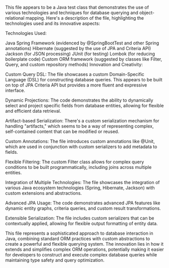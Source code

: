This file appears to be a Java test class that demonstrates the use of various technologies and techniques for database querying and object-relational mapping. Here's a description of the file, highlighting the technologies used and its innovative aspects:

Technologies Used:

Java
Spring Framework (evidenced by @SpringBootTest and other Spring annotations)
Hibernate (suggested by the use of JPA and Criteria API)
Jackson (for JSON processing)
JUnit (for testing)
Lombok (for reducing boilerplate code)
Custom ORM framework (suggested by classes like Filter, Query, and custom repository methods)
Innovation and Creativity:

Custom Query DSL: The file showcases a custom Domain-Specific Language (DSL) for constructing database queries. This appears to be built on top of JPA Criteria API but provides a more fluent and expressive interface.

Dynamic Projections: The code demonstrates the ability to dynamically select and project specific fields from database entities, allowing for flexible and efficient data retrieval.

Artifact-based Serialization: There's a custom serialization mechanism for handling "artifacts," which seems to be a way of representing complex, self-contained content that can be modified or reused.

Custom Annotations: The file introduces custom annotations like @Unit, which are used in conjunction with custom serializers to add metadata to fields.

Flexible Filtering: The custom Filter class allows for complex query conditions to be built programmatically, including joins across multiple entities.

Integration of Multiple Technologies: The file showcases the integration of various Java ecosystem technologies (Spring, Hibernate, Jackson) with custom extensions and abstractions.

Advanced JPA Usage: The code demonstrates advanced JPA features like dynamic entity graphs, criteria queries, and custom result transformations.

Extensible Serialization: The file includes custom serializers that can be contextually applied, allowing for flexible output formatting of entity data.

This file represents a sophisticated approach to database interaction in Java, combining standard ORM practices with custom abstractions to create a powerful and flexible querying system. The innovation lies in how it extends and simplifies complex ORM operations, potentially making it easier for developers to construct and execute complex database queries while maintaining type safety and query optimization.

